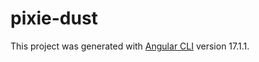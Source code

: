 # pixie-dust

This project was generated with [Angular CLI](https://github.com/angular/angular-cli) version 17.1.1.
